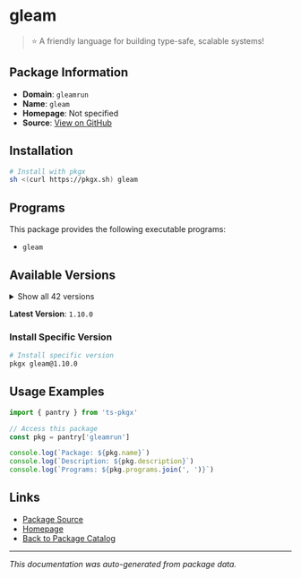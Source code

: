 # gleam

> ⭐️ A friendly language for building type-safe, scalable systems!

## Package Information

- **Domain**: `gleamrun`
- **Name**: `gleam`
- **Homepage**: Not specified
- **Source**: [View on GitHub](https://github.com/pkgxdev/pantry/tree/main/projects/gleam.run/package.yml)

## Installation

```bash
# Install with pkgx
sh <(curl https://pkgx.sh) gleam
```

## Programs

This package provides the following executable programs:

- `gleam`

## Available Versions

<details>
<summary>Show all 42 versions</summary>

- `1.10.0`, `1.9.1`, `1.9.0`, `1.8.1`, `1.8.0`
- `1.7.0`, `1.6.3`, `1.6.2`, `1.6.1`, `1.6.0`
- `1.5.1`, `1.5.0`, `1.4.1`, `1.4.0`, `1.3.2`
- `1.3.1`, `1.3.0`, `1.2.1`, `1.2.0`, `1.1.0`
- `1.0.0`, `0.34.1`, `0.34.0`, `0.33.0`, `0.32.4`
- `0.32.3`, `0.32.2`, `0.32.1`, `0.32.0`, `0.31.0`
- `0.30.5`, `0.30.4`, `0.30.3`, `0.30.2`, `0.30.1`
- `0.30.0`, `0.29.0`, `0.28.3`, `0.28.2`, `0.28.1`
- `0.28.0`, `0.27.0`

</details>

**Latest Version**: `1.10.0`

### Install Specific Version

```bash
# Install specific version
pkgx gleam@1.10.0
```

## Usage Examples

```typescript
import { pantry } from 'ts-pkgx'

// Access this package
const pkg = pantry['gleamrun']

console.log(`Package: ${pkg.name}`)
console.log(`Description: ${pkg.description}`)
console.log(`Programs: ${pkg.programs.join(', ')}`)
```

## Links

- [Package Source](https://github.com/pkgxdev/pantry/tree/main/projects/gleam.run/package.yml)
- [Homepage](#)
- [Back to Package Catalog](../package-catalog.md)

---

*This documentation was auto-generated from package data.*
